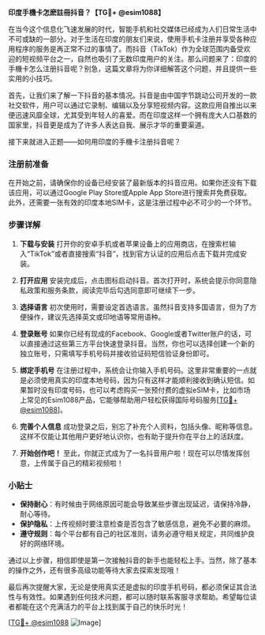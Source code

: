 **印度手機卡怎麽註冊抖音？【TG💪+ @esim1088】**

在当今这个信息化飞速发展的时代，智能手机和社交媒体已经成为人们日常生活中不可或缺的一部分。对于生活在印度的朋友们来说，使用手机卡注册并享受各种应用程序的服务是再正常不过的事情了。而抖音（TikTok）作为全球范围内备受欢迎的短视频平台之一，自然也吸引了无数印度用户的关注。那么问题来了：印度的手機卡怎么注册抖音呢？别急，这篇文章将为你详细解答这个问题，并且提供一些实用的小技巧。

首先，让我们来了解一下抖音的基本情况。抖音是由中国字节跳动公司开发的一款社交软件，用户可以通过它录制、编辑以及分享短视频内容。这款应用自推出以来便迅速风靡全球，尤其受到年轻人的喜爱。而在印度这样一个拥有庞大人口基数的国家里，抖音更是成为了许多人表达自我、展示才华的重要渠道。

接下来就进入正题——如何用印度的手機卡注册抖音呢？

### 注册前准备

在开始之前，请确保你的设备已经安装了最新版本的抖音应用。如果你还没有下载该应用，可以通过Google Play Store或Apple App Store进行搜索并免费获取。此外，还需要一张有效的印度本地SIM卡，这是注册过程中必不可少的一个环节。

### 步骤详解

1. **下载与安装**
   打开你的安卓手机或者苹果设备上的应用商店，在搜索栏输入“TikTok”或者直接搜索“抖音”，找到官方认证的应用后点击下载并完成安装。

2. **打开应用**
   安装完成后，点击图标启动抖音。首次打开时，系统会提示你同意隐私政策和服务条款，阅读完毕后勾选同意即可继续下一步。

3. **选择语言**
   初次使用时，需要设定首选语言。虽然抖音支持多国语言，但为了方便操作，建议先选择英文或印地语等常用语种。

4. **登录账号**
   如果你已经有现成的Facebook、Google或者Twitter账户的话，可以直接通过这些第三方平台快速登录抖音。当然，你也可以选择创建一个新的独立账号，只需填写手机号码并接收验证码短信验证身份即可。

5. **绑定手机号**
   在注册过程中，系统会让你输入手机号码。这里非常重要的一点就是必须使用真实的印度本地号码，因为只有这样才能顺利接收到确认短信。如果暂时没有印度号码，也可以考虑购买一张预付费的虚拟eSIM卡，比如市场上常见的Esim1088产品，它能够帮助用户轻松获得国际号码服务[[TG💪+ @esim1088](https://t.me/s/esim1088)]。

6. **完善个人信息**
   成功登录之后，别忘了补充个人资料，包括头像、昵称等信息。这样不仅能让其他用户更好地认识你，也有助于提升你在平台上的活跃度。

7. **开始创作吧！**
   至此，你就正式成为了一名抖音用户啦！现在可以尽情发挥创意，上传属于自己的精彩视频啦！

### 小贴士

- **保持耐心**：有时候由于网络原因可能会导致某些步骤出现延迟，请保持冷静，耐心等待。
- **保护隐私**：上传视频时要注意检查是否包含了敏感信息，避免不必要的麻烦。
- **遵守规则**：每个平台都有自己的社区准则，请务必遵守相关规定，共同维护良好的网络环境。

通过以上步骤，相信即使是第一次接触抖音的新手也能轻松上手。当然，除了基本的操作之外，还有很多高级功能等待大家去探索发现哦！

最后再次提醒大家，无论是使用真实还是虚拟的印度手机号码，都必须保证其合法性与有效性。如果遇到任何技术问题，都可以随时联系客服寻求帮助。希望每位读者都能在这个充满活力的平台上找到属于自己的快乐时光！

[[TG💪+ @esim1088](https://t.me/s/esim1088) ![Image](https://i.postimg.cc/4NQfJmqS/Snipaste-2025-05-13-00-14-12.png)]